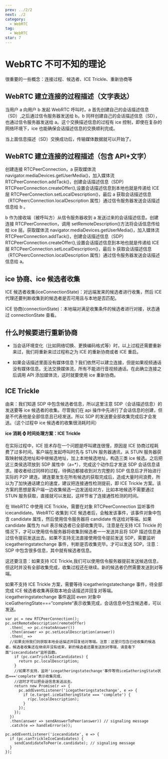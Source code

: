 ```yaml
---
prev: ../2/2
next: ./2
category:
  - WebRTC
tag:
  - WebRTC
star: 7
---
```


# WebRTC 不可不知的理论

很重要的一些概念：连接过程、候选者、ICE Trickle、重新协商等

<!-- more -->

## WebRTC 建立连接的过程描述（文字表达）

当用户 a 向用户 b 发起 WebRTC 呼叫时，a 首先创建自己的会话描述信息（SD）,之后通过信令服务器发送给 b。b 同样创建自己的会话描述信息（SD），也通过信令服务器发送给 a。这个交换描述信息的过程有 ice 控制，即使在复杂的网络环境下，ice 也能确保会话描述信息的交换顺利完成。

当上面信息描述（SD）交换成功后，传输媒体数据就可以开始了。

## WebRTC 建立连接的过程描述（包含 API+文字）

创建连接 RTCPeerConnection，a 获取媒体流 navigator.mediaDevices.getUserMedia()，加入媒体流 RTCPeerConnection.addTack()，创建会话描述信息（SDP）RTCPeerConnection.createOffer(),设置会话描述信息到本地也就是传递给 ICE 层 RTCPeerConnection.setLocalDescription()，最后 a 获取会话描述信息（RTCPeercConnection.localDescription 属性）通过信令服务器发送会话描述信息给 b 。

b 作为接收端（被呼叫方）从信令服务器收到 a 发送过来的会话描述信息。创建连接 RTCPeerConnection，调用 setRemoteDescription()方法将会话信息传给给 ice 层。获取媒体流 navigator.mediaDevices.getUserMedia()，加入媒体流 RTCPeerConnection.addTack()，创建会话描述信息（SDP）RTCPeerConnection.createOffer(),设置会话描述信息到本地也就是传递给 ICE 层 RTCPeerConnection.setLocalDescription()，最后 b 获取会话描述信息（RTCPeercConnection.localDescription 属性）通过信令服务器发送会话描述信息给 a。

## ice 协商、ice 候选者收集

ICE 候选者收集(iceConnectionState)：对远端发来的候选者进行收集，然后 ICE 代理还要判断收集到的候选者是否可用且与本地是否匹配。

ICE 协商(connectionState)：本地端对满足收集条件的候选者进行对接，状态通过 connectionState 查看。

## 什么时候要进行重新协商

- 当会话环境变化（比如网络切换、更换编码格式等）时，以上过程还需要重新来过，我们将重新来过过程称之为 ICE 的重新协商或者 ICE 重启。

- 如果会话描述里面没有媒体信息？我们依然可以建立连接，但是如果视频通话没有媒体信息。无法交换媒体流，所有不能进行音视频通话。在此确立连接之后调用 API 添加媒体流，这时就要使用 ice 重新协商。

## ICE Trickle

由来：我们知道 SDP 中包含候选者信息，所以这里注意 SDP（会话描述信息）的发送要等 ice 候选者的收集。尽管我们在 api 操作中先进行了会话信息的创建，但是不代表他是全部信息且已经发送。所以 SDP 的发送要全部收集完成后才会发送。（这个过程中 ice 候选者的收集很消耗时间）

**ice 消耗 ⌚ 时间处理方案：ICE Trickle**

在实际过程中，ICE 技术存在一个问题是呼叫建连很慢，原因是 ICE 协商过程耗费了过多时间。客户端在发起呼叫时先与 STUN 服务器通讯，从 STUN 服务器获取映射候选地址和中继候选地址，加上本地候选地址，构造三类 ice 候选。之后把这三类侯选项放到 SDP 属性中（a=\*），完成这个动作后才发送 SDP 会话信息请求。接收者经过同样的过程，待俩边都接收到对方完整的 SDP 信息后才开始进行实际的 P2P 建连。建连要发生在所有候选的获取完成后，造成大量时间浪费，所以为了加快通话建立的速度，建议把连接通性检测提前，即 ICE Trickle 方案。该方案的思想是客户端一边收集候选一边发送给对方，比如本地候选不需要通过 STUN 服务获取，直接就可以发起，这样节省了连接通性检测的时间。

在 WebRTC 中使用 ICE Trickle，需要在对象 RTCPeerConnection 监听事件 icecandidate。WebRTC 收集到 ICE 候选者后，会触发该事件，该事件对象中包含 candidate 属性，然后使用信令服务器将 candidate 传送给对等端。如果 candidate 属性为 null 表示候选者已全部收集完毕。注意是在支持 ICE Trickle 的情况下，才可以使用信令服务器将收集到候选者一一发送并且将 SDP 描述信息通过信令提前发送出去。如果不支持无法直接使用信令提前发送 SDP，需要监听 icegatheringstatechange 事件，判断是否收集完毕。才可以发送 SDP。注意：SDP 中包含很多信息，其中就有候选者信息。

这还要注意：如果支持 ICE Trickle,我们可以使用信令服务器提前发送候选信息，但这时并没有全部收集完成，收集过程还在继续。新的候选者仍然需要发送到对等端。

如果不支持 ICE Trickle 方案，需要等待 icegatheringstatechange 事件，待全部完成 ICE 候选者收集再获取本地会话描述并回复对等端。icegatheringstatechange 事件返回 even 对象中 iceGatheringState===‘’complete“表示收集完成，会话信息中包含候选者，可以发送。

```js:no-line-numbers
var pc = new RTCPeerConnection();
pc.setRemoteDescription(remoteOffer)
  .then(_ => pc.createAnswer())
  .then(answer => pc.setLocalDescription(answer))
  .then(_ =>
  //如果支持我们则获取本地会话描述并回复给对等端。注意：这里只包含已经收集的候选者，候选者收集还在继续并没有结束，新的候选者还要发送到对等端，请查看下面"icecandidate"监听函数。
    if (pc.canTrickleIceCandidates) {
      return pc.localDescription;
    }
    //如果不支持，监听'icegatheringstatechange'事件等待iceGatheringState状态==='complete'表示收集完成，
    //这时才可以把会话信息发送出去。
    return new Promise(r => {
      pc.addEventListener('icegatheringstatechange', e => {
        if (e.target.iceGatheringState === 'complete') {
          r(pc.localDescription);
        }
      });
    });
  })
  .then(answer => sendAnswerToPeer(answer)) // signaling message
  .catch(e => handleError(e));

pc.addEventListener('icecandidate', e => {
  if (pc.canTrickleIceCandidates) {
    sendCandidateToPeer(e.candidate); // signaling message
  }
});
```

